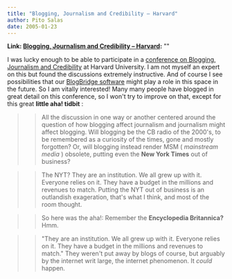 ```yaml
---
title: "Blogging, Journalism and Credibility – Harvard"
author: Pito Salas
date: 2005-01-23
---
```


**Link: [Blogging, Journalism and Credibility – Harvard](None):** ""

I was lucky enough to be able to participate in a [conference on Blogging,
Journalism and Credibility](<http://cyber.law.harvard.edu/webcred/>) at
Harvard University. I am not myself an expert on this but found the
discussions extremely instructive. And of course I see possibilities that our
[BlogBridge software](<http://www.blogbridge.com>) might play a role in this
space in the future. So I am vitally interested! Many many people have blogged
in great detail on this conference, so I won't try to improve on that, except
for this great **little aha! tidbit** :

>>

>> All the discussion in one way or another centered around the question of
how blogging affect journalism and journalism might affect blogging. Will
blogging be the CB radio of the 2000's, to be remembered as a curiosity of the
times, gone and mostly forgotten? Or, will blogging instead render MSM (
_mainstream media_ ) obsolete, putting even the **New York Times** out of
business?

>>

>> The NYT? They are an institution. We all grew up with it. Everyone relies
on it. They have a budget in the millions and revenues to match. Putting the
NYT out of business is an outlandish exageration, that's what I think, and
most of the room thought.

>>

>> So here was the aha!: Remember the **Encyclopedia Britannica?** Hmm.

>>

>> "They are an institution. We all grew up with it. Everyone relies on it.
They have a budget in the millions and revenues to match." They weren't put
away by blogs of course, but arguably by the internet writ large, the internet
phenomenon. It _could_ happen.


